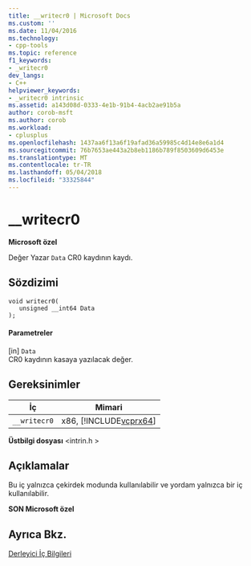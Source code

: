 ```yaml
---
title: __writecr0 | Microsoft Docs
ms.custom: ''
ms.date: 11/04/2016
ms.technology:
- cpp-tools
ms.topic: reference
f1_keywords:
- _writecr0
dev_langs:
- C++
helpviewer_keywords:
- _writecr0 intrinsic
ms.assetid: a143d08d-0333-4e1b-91b4-4acb2ae91b5a
author: corob-msft
ms.author: corob
ms.workload:
- cplusplus
ms.openlocfilehash: 1437aa6f13a6f19afad36a59985c4d14e8e6a1d4
ms.sourcegitcommit: 76b7653ae443a2b8eb1186b789f8503609d6453e
ms.translationtype: MT
ms.contentlocale: tr-TR
ms.lasthandoff: 05/04/2018
ms.locfileid: "33325844"
---
```

# <a name="writecr0"></a>__writecr0
**Microsoft özel**  
  
 Değer Yazar `Data` CR0 kaydının kaydı.  
  
## <a name="syntax"></a>Sözdizimi  
  
```  
void writecr0(   
   unsigned __int64 Data   
);  
```  
  
#### <a name="parameters"></a>Parametreler  
 [in] `Data`  
 CR0 kaydının kasaya yazılacak değer.  
  
## <a name="requirements"></a>Gereksinimler  
  
|İç|Mimari|  
|---------------|------------------|  
|`__writecr0`|x86, [!INCLUDE[vcprx64](../assembler/inline/includes/vcprx64_md.md)]|  
  
 **Üstbilgi dosyası** \<intrin.h >  
  
## <a name="remarks"></a>Açıklamalar  
 Bu iç yalnızca çekirdek modunda kullanılabilir ve yordam yalnızca bir iç kullanılabilir.  
  
**SON Microsoft özel**  
  
## <a name="see-also"></a>Ayrıca Bkz.  
 [Derleyici İç Bilgileri](../intrinsics/compiler-intrinsics.md)